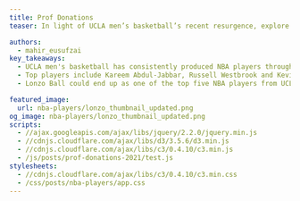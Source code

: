 ```yaml
---
title: Prof Donations
teaser: In light of UCLA men’s basketball’s recent resurgence, explore some of the past and present Bruins in the NBA.

authors:
  - mahir_eusufzai
key_takeaways:
  - UCLA men's basketball has consistently produced NBA players through the years.
  - Top players include Kareem Abdul-Jabbar, Russell Westbrook and Kevin Love.
  - Lonzo Ball could end up as one of the top five NBA players from UCLA.

featured_image:
  url: nba-players/lonzo_thumbnail_updated.png
og_image: nba-players/lonzo_thumbnail_updated.png
scripts:
  - //ajax.googleapis.com/ajax/libs/jquery/2.2.0/jquery.min.js
  - //cdnjs.cloudflare.com/ajax/libs/d3/3.5.6/d3.min.js
  - //cdnjs.cloudflare.com/ajax/libs/c3/0.4.10/c3.min.js
  - /js/posts/prof-donations-2021/test.js
stylesheets:
  - //cdnjs.cloudflare.com/ajax/libs/c3/0.4.10/c3.min.css
  - /css/posts/nba-players/app.css
---
```


<div id='ucla-donations-chart'></div>
<div id='usc-donations-chart'></div>
<div id='ucb-donations-chart'></div>
